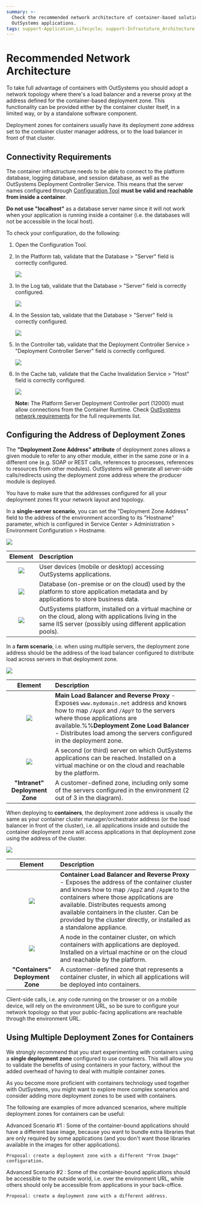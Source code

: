 ```yaml
---
summary: >-
  Check the recommended network architecture of container-based solutions for
  OutSystems applications.
tags: support-Application_Lifecycle; support-Infrastuture_Architecture
---
```


# Recommended Network Architecture

To take full advantage of containers with OutSystems you should adopt a network topology where there's a load balancer and a reverse proxy at the address defined for the container-based deployment zone. This functionality can be provided either by the container cluster itself, in a limited way, or by a standalone software component.

Deployment zones for containers usually have its deployment zone address set to the container cluster manager address, or to the load balancer in front of that cluster.

## Connectivity Requirements

The container infrastructure needs to be able to connect to the platform database, logging database, and session database, as well as the OutSystems Deployment Controller Service. This means that the server names configured through [Configuration Tool](../../ref/configuration-tool/intro.md) **must be valid and reachable from inside a container**.

**Do not use "localhost"** as a database server name since it will not work when your application is running inside a container \(i.e. the databases will not be accessible in the local host\).

To check your configuration, do the following:

1. Open the Configuration Tool.
2. In the Platform tab, validate that the Database &gt; "Server" field is correctly configured.

   ![](https://github.com/danielmarquespt/docs-product/tree/e7ea3f444d5129dab245c69ab72ae091554bc4fb/src/managing-the-applications-lifecycle/containers/images/configuration-tool-platform.png%3E)

3. In the Log tab, validate that the Database &gt; "Server" field is correctly configured.

   ![](https://github.com/danielmarquespt/docs-product/tree/e7ea3f444d5129dab245c69ab72ae091554bc4fb/src/managing-the-applications-lifecycle/containers/images/configuration-tool-log.png%3E)

4. In the Session tab, validate that the Database &gt; "Server" field is correctly configured.

   ![](https://github.com/danielmarquespt/docs-product/tree/e7ea3f444d5129dab245c69ab72ae091554bc4fb/src/managing-the-applications-lifecycle/containers/images/configuration-tool-session.png%3E)

5. In the Controller tab, validate that the Deployment Controller Service &gt; "Deployment Controller Server" field is correctly configured.

   ![](https://github.com/danielmarquespt/docs-product/tree/e7ea3f444d5129dab245c69ab72ae091554bc4fb/src/managing-the-applications-lifecycle/containers/images/configuration-tool-controller.png%3E)

6. In the Cache tab, validate that the Cache Invalidation Service &gt; "Host" field is correctly configured.

   ![](https://github.com/danielmarquespt/docs-product/tree/e7ea3f444d5129dab245c69ab72ae091554bc4fb/src/managing-the-applications-lifecycle/containers/images/configuration-tool-cache.png%3E)

   **Note:** The Platform Server Deployment Controller port \(12000\) must allow connections from the Container Runtime. Check [OutSystems network requirements](https://success.outsystems.com/Support/Archive/11/OutSystems_network_requirements#Containers_considerations) for the full requirements list.

## Configuring the Address of Deployment Zones

The **"Deployment Zone Address" attribute** of deployment zones allows a given module to refer to any other module, either in the same zone or in a different one \(e.g. SOAP or REST calls, references to processes, references to resources from other modules\). OutSystems will generate all server-side calls/redirects using the deployment zone address where the producer module is deployed.

You have to make sure that the addresses configured for all your deployment zones fit your network layout and topology.

In a **single-server scenario**, you can set the "Deployment Zone Address" field to the address of the environment according to its "Hostname" parameter, which is configured in Service Center &gt; Administration &gt; Environment Configuration &gt; Hostname.

![](https://github.com/danielmarquespt/docs-product/tree/e7ea3f444d5129dab245c69ab72ae091554bc4fb/src/managing-the-applications-lifecycle/containers/images/architecture-single-server.png%3E)

| Element | Description |
| :---: | :--- |
| ![](https://github.com/danielmarquespt/docs-product/tree/e7ea3f444d5129dab245c69ab72ae091554bc4fb/src/managing-the-applications-lifecycle/containers/images/user-pc.png%3E) | User devices \(mobile or desktop\) accessing OutSystems applications. |
| ![](https://github.com/danielmarquespt/docs-product/tree/e7ea3f444d5129dab245c69ab72ae091554bc4fb/src/managing-the-applications-lifecycle/containers/images/db.png%3E) | Database \(on-premise or on the cloud\) used by the platform to store application metadata and by applications to store business data. |
| ![](https://github.com/danielmarquespt/docs-product/tree/e7ea3f444d5129dab245c69ab72ae091554bc4fb/src/managing-the-applications-lifecycle/containers/images/server-platform-apps.png%3E) | OutSystems platform, installed on a virtual machine or on the cloud, along with applications living in the same IIS server \(possibly using different application pools\). |

In a **farm scenario**, i.e. when using multiple servers, the deployment zone address should be the address of the load balancer configured to distribute load across servers in that deployment zone.

![](https://github.com/danielmarquespt/docs-product/tree/e7ea3f444d5129dab245c69ab72ae091554bc4fb/src/managing-the-applications-lifecycle/containers/images/architecture-zones.png%3E)

| Element | Description |
| :---: | :--- |
| ![](https://github.com/danielmarquespt/docs-product/tree/e7ea3f444d5129dab245c69ab72ae091554bc4fb/src/managing-the-applications-lifecycle/containers/images/load-balancer.png%3E) | **Main Load Balancer and Reverse Proxy** - Exposes `www.mydomain.net` address and knows how to map `/AppX` and `/AppY` to the servers where those applications are available.%%**Deployment Zone Load Balancer** - Distributes load among the servers configured in the deployment zone. |
| ![](https://github.com/danielmarquespt/docs-product/tree/e7ea3f444d5129dab245c69ab72ae091554bc4fb/src/managing-the-applications-lifecycle/containers/images/server-apps.png%3E) | A second \(or third\) server on which OutSystems applications can be reached. Installed on a virtual machine or on the cloud and reachable by the platform. |
| **"Intranet" Deployment Zone** | A customer-defined zone, including only some of the servers configured in the environment \(2 out of 3 in the diagram\). |

When deploying to **containers**, the deployment zone address is usually the same as your container cluster manager/orchestrator address \(or the load balancer in front of the cluster\), i.e. all applications inside and outside the container deployment zone will access applications in that deployment zone using the address of the cluster.

![](https://github.com/danielmarquespt/docs-product/tree/e7ea3f444d5129dab245c69ab72ae091554bc4fb/src/managing-the-applications-lifecycle/containers/images/architecture-containers.png%3E)

| Element | Description |
| :---: | :--- |
| ![](https://github.com/danielmarquespt/docs-product/tree/e7ea3f444d5129dab245c69ab72ae091554bc4fb/src/managing-the-applications-lifecycle/containers/images/load-balancer.png%3E) | **Container Load Balancer and Reverse Proxy** - Exposes the address of the container cluster and knows how to map `/AppZ` and `/AppW` to the containers where those applications are available. Distributes requests among available containers in the cluster. Can be provided by the cluster directly, or installed as a standalone appliance. |
| ![](https://github.com/danielmarquespt/docs-product/tree/e7ea3f444d5129dab245c69ab72ae091554bc4fb/src/managing-the-applications-lifecycle/containers/images/server-containers.png%3E) | A node in the container cluster, on which containers with applications are deployed. Installed on a virtual machine or on the cloud and reachable by the platform. |
| **"Containers" Deployment Zone** | A customer-defined zone that represents a container cluster, in which all applications will be deployed into containers. |

Client-side calls, i.e. any code running on the browser or on a mobile device, will rely on the environment URL, so be sure to configure your network topology so that your public-facing applications are reachable through the environment URL.

## Using Multiple Deployment Zones for Containers

We strongly recommend that you start experimenting with containers using a **single deployment zone** configured to use containers. This will allow you to validate the benefits of using containers in your factory, without the added overhead of having to deal with multiple container zones.

As you become more proficient with containers technology used together with OutSystems, you might want to explore more complex scenarios and consider adding more deployment zones to be used with containers.

The following are examples of more advanced scenarios, where multiple deployment zones for containers can be useful:

Advanced Scenario \#1 : Some of the container-bound applications should have a different base image, because you want to bundle extra libraries that are only required by some applications \(and you don't want those libraries available in the images for other applications\).

```text
Proposal: create a deployment zone with a different "From Image" configuration.
```

Advanced Scenario \#2 : Some of the container-bound applications should be accessible to the outside world, i.e. over the environment URL, while others should only be accessible from applications in your back-office.

```text
Proposal: create a deployment zone with a different address.
```

